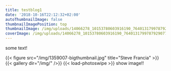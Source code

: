 ```yaml
---
title: testblog1
date: '2018-10-16T22:12:32+02:00'
autoThumbnailImage: false
thumbnailImagePosition: top
thumbnailImage: /img/uploads/14066278_10153780603916190_7640131799787929077_o.jpg
coverImage: /img/uploads/14066278_10153780603916190_7640131799787929077_o.jpg
---
```

some text!

{{< figure src="/img/1359007-bigthumbnail.jpg" title="Steve Francia" >}}
{{< gallery dir="/img/" />}} {{< load-photoswipe >}}
show image!!

